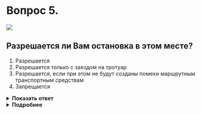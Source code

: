 # Вопрос 5.

![](https://s.drom.ru/i24227/pdd/tickets/2016/1542609115.jpg)

## Разрешается ли Вам остановка в этом месте?

1. Разрешается
2. Разрешается только с заездом на тротуар
3. Разрешается, если при этом не будут созданы помехи маршрутным транспортным средствам
4. Запрещается

<details>
<summary><b>Показать ответ</b></summary>
Правильный ответ: 1
</details>
<details>
<summary><b>Подробнее</b></summary>
Прерывистая жёлтая линия разметки 1.10 обозначает места, где запрещена стоянка. С 1 марта 2023 года применяется только самостоятельно. Ничего противоречащего остановке нет, т.е. она разрешается. («Горизонтальная разметка»)
</details>